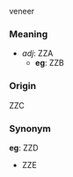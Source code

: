 veneer
### Meaning
+ _adj_: ZZA
    + __eg__: ZZB

### Origin

ZZC

### Synonym

__eg__: ZZD

+ ZZE


